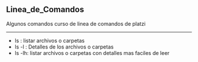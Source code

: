 ## Linea_de_Comandos
Algunos comandos curso de linea de comandos de platzi

-------
- ls : listar archivos o carpetas
- ls -l : Detalles de los archivos o carpetas
- ls -lh: listar archivos o carpetas con detalles mas faciles de leer

